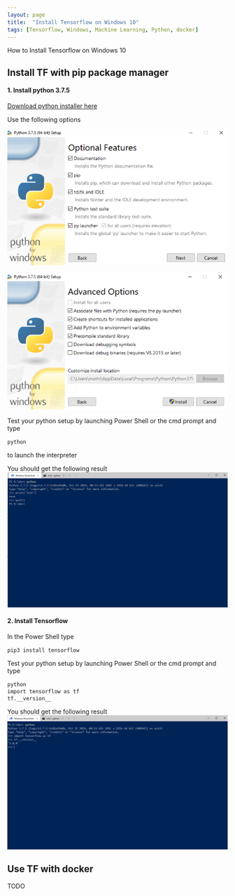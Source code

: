 ```yaml
---
layout: page
title:  "Install Tensorflow on Windows 10"
tags: [Tensorflow, Windows, Machine Learning, Python, docker]
---
```


How to Install Tensorflow on Windows 10

## Install TF with pip package manager
#### 1. Install python 3.7.5

[Download python installer here](https://www.python.org/downloads/release/python-375/)

Use the following options

![Features](/assets/windows/python_install_features.png)

![Advanced Options](/assets/windows/python_install_advanced.png)

Test your python setup by launching Power Shell or the cmd prompt and type
```
python
```
to launch the interpreter

You should get the following result
![shell](/assets/windows/python_shell.png)



#### 2. Install Tensorflow
In the Power Shell type
```
pip3 install tensorflow
```


Test your python setup by launching Power Shell or the cmd prompt and type
```
python
import tensorflow as tf
tf.__version__
```

You should get the following result
![shell](/assets/windows/tensorflow_test.png)

## Use TF with docker
TODO